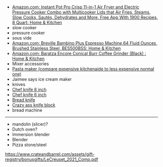 * [Amazon.com: Instant Pot Pro Crisp 11-in-1 Air Fryer and Electric Pressure Cooker Combo with Multicooker Lids that Air Fries, Steams, Slow Cooks, Sautés, Dehydrates and More, Free App With 1900 Recipes, 8 Quart: Home & Kitchen](https://www.amazon.com/dp/B08NB1VGBK)
 * slow cooker
 * pressure cooker
 * sous vide
* [Amazon.com: Breville Bambino Plus Espresso Machine,64 Fluid Ounces, Brushed Stainless Steel, BES500BSS: Home & Kitchen](https://www.amazon.com/Breville-BES500BSS-Bambino-Espresso-Stainless/dp/B07JVD78TT/?th=1 "Amazon.com: Breville Bambino Plus Espresso Machine,64 Fluid Ounces, Brushed Stainless Steel, BES500BSS: Home & Kitchen")
* [Amazon.com: Baratza Encore Conical Burr Coffee Grinder (Black) : Home & Kitchen](https://www.amazon.com/dp/B007F183LK "Amazon.com: Baratza Encore Conical Burr Coffee Grinder (Black) : Home & Kitchen")
* Mixer accessories
 * [Pasta maker (compare expensive kitchenaide to less expensive normal one)](https://www.amazon.com/dp/B01DBGQR1K)
* Jaimee says ice cream maker
* knives
 * [Chef knife 8 inch](https://www.amazon.com/Mercer-Culinary-M13785-Damascus-8-Inch/dp/B09CG9VNW4)
 * [Chef knife 6 inch](https://www.amazon.com/dp/B00DT1XFSQ)
 * [Bread knife](https://www.amazon.com/dp/B001TPA816)
 * [Crazy ass knife block](https://www.amazon.com/Boker-30400-Magnetic-Knife-Block/dp/B00286VJ3Q)
* bread machine

---

* mandolin (slicer)?
* Dutch oven?
* Immersion blender
* Blender
* Pizza stone/steel

https://www.crateandbarrel.com/assets/gift-registry/bonusgifts/LeCreuset_2021_Comp.pdf
